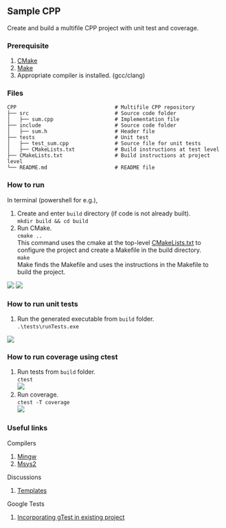 ## Sample CPP
Create and build a multifile CPP project with unit test and coverage.

### Prerequisite
1. [CMake](https://cmake.org/)
2. [Make](https://www.gnu.org/software/make/)
3. Appropriate compiler is installed. (gcc/clang)

### Files
    CPP                                # Multifile CPP repository
    ├── src                            # Source code folder                   
    │   ├── sum.cpp                    # Implementation file
    ├── include                        # Source code folder                   
    │   ├── sum.h                      # Header file
    ├── tests                          # Unit test                   
    │   ├── test_sum.cpp               # Source file for unit tests
    │   ├── CMakeLists.txt             # Build instructions at test level   
    ├── CMakeLists.txt                 # Build instructions at project level                           
    └── README.md                      # README file

### How to run
In terminal (powershell for e.g.),
1. Create and enter ```build``` directory (if code is not already built).<br>
```mkdir build && cd build```
2. Run CMake.<br>
```cmake ..```<br>
This command uses the cmake at the top-level [CMakeLists.txt](/CMakeLists.txt) to configure the project and create a Makefile in the build directory.<br>
```make```<br>
Make finds the Makefile and uses the instructions in the Makefile to build the project.<br>
<img src="doc/build.png"/>
<img src="doc/compile.png"/>

### How to run unit tests
1. Run the generated executable from ```build``` folder.<br>
```.\tests\runTests.exe```<br>
<img src="doc/test.png"/>

### How to run coverage using ctest
1. Run tests from ```build``` folder.<br>
```ctest```<br>
<img src="doc/ctest.png"/><br>
2. Run coverage.<br>
```ctest -T coverage```<br>
<img src="doc/coverage.png"/><br>

### Useful links 
Compilers 
1. [Mingw](https://packages.msys2.org/package/mingw-w64-x86_64-gcc) 
2. [Msys2](https://www.msys2.org/) 

Discussions
1. [Templates](https://stackoverflow.com/questions/13025266/redefinition-of-templateclass-t-in-c)

Google Tests
1. [Incorporating gTest in existing project](https://github.com/google/googletest/blob/main/googletest/README.md#incorporating-into-an-existing-cmake-project)
